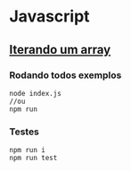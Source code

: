 # Javascript

## [Iterando um array](./iterate_array.js) 

### Rodando todos exemplos
```
node index.js
//ou
npm run
```

### Testes
```
npm run i
npm run test
```
